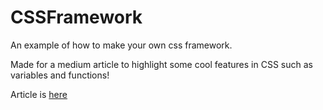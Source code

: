 # CSSFramework
An example of how to make your own css framework.

Made for a medium article to highlight some cool features in CSS such as variables and functions!

Article is [here]()
